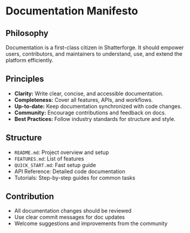 # Documentation Manifesto

## Philosophy

Documentation is a first-class citizen in Shatterforge. It should empower users, contributors, and maintainers to understand, use, and extend the platform efficiently.

## Principles

- **Clarity:** Write clear, concise, and accessible documentation.
- **Completeness:** Cover all features, APIs, and workflows.
- **Up-to-date:** Keep documentation synchronized with code changes.
- **Community:** Encourage contributions and feedback on docs.
- **Best Practices:** Follow industry standards for structure and style.

## Structure

- `README.md`: Project overview and setup
- `FEATURES.md`: List of features
- `QUICK_START.md`: Fast setup guide
- API Reference: Detailed code documentation
- Tutorials: Step-by-step guides for common tasks

## Contribution

- All documentation changes should be reviewed
- Use clear commit messages for doc updates
- Welcome suggestions and improvements from the community
